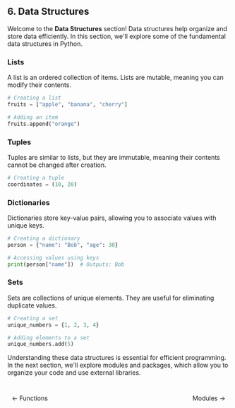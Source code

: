 ## 6. Data Structures

Welcome to the **Data Structures** section! Data structures help organize and store data efficiently. In this section, we'll explore some of the fundamental data structures in Python.

### Lists

A list is an ordered collection of items. Lists are mutable, meaning you can modify their contents.

```python
# Creating a list
fruits = ["apple", "banana", "cherry"]

# Adding an item
fruits.append("orange")
```

### Tuples

Tuples are similar to lists, but they are immutable, meaning their contents cannot be changed after creation.

```python
# Creating a tuple
coordinates = (10, 20)
```

### Dictionaries

Dictionaries store key-value pairs, allowing you to associate values with unique keys.

```python
# Creating a dictionary
person = {"name": "Bob", "age": 30}

# Accessing values using keys
print(person["name"])  # Outputs: Bob
```

### Sets

Sets are collections of unique elements. They are useful for eliminating duplicate values.

```python
# Creating a set
unique_numbers = {1, 2, 3, 4}

# Adding elements to a set
unique_numbers.add(5)
```

Understanding these data structures is essential for efficient programming. In the next section, we'll explore modules and packages, which allow you to organize your code and use external libraries. 

<br>

<div style="display: flex; justify-content: space-between; align-items: center;">
    <a href="https://bitquip.github.io/.NET-TDD/5_functions" style="margin: 10px; text-decoration: none;">← Functions</a>
    <span style="margin: 10px;"></span>
    <a href="https://bitquip.github.io/.NET-TDD/7_modules" style="margin: 10px; text-decoration: none;">Modules →</a>
</div>

